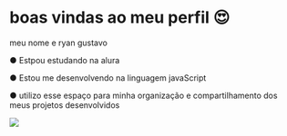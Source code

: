 # boas vindas ao meu perfil 😍

meu nome e ryan gustavo

● Estpou estudando na alura

● Estou me desenvolvendo na linguagem javaScript

● utilizo esse espaço para minha organização e compartilhamento dos meus projetos desenvolvidos

![](https://media1.tenor.com/m/O808ovImyHgAAAAC/spongebob-patrick.gif)
